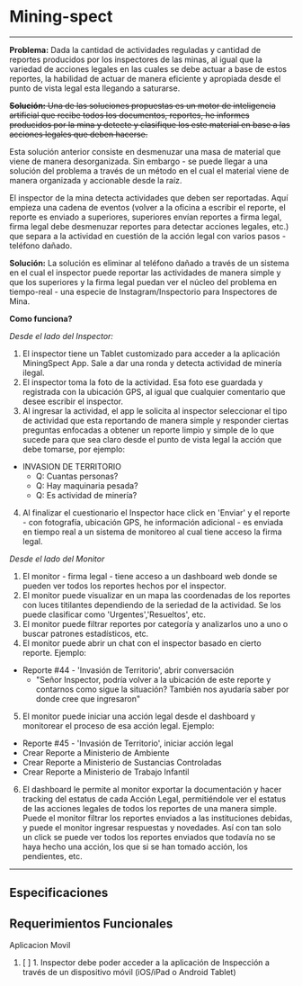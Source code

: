 # Mining-spect

---

**Problema:** Dada la cantidad de actividades reguladas y cantidad de reportes producidos por los inspectores de las minas, al igual que la variedad de acciones legales en las cuales se debe actuar a base de estos reportes, la habilidad de actuar de manera eficiente y apropiada desde el punto de vista legal esta llegando a saturarse.

~~**Solución:** Una de las soluciones propuestas es un motor de inteligencia artificial que recibe todos los documentos, reportes, he informes producidos por la mina y detecte y clasifique los este material en base a las acciones legales que deben hacerse.~~

Esta solución anterior consiste en desmenuzar una masa de material que viene de manera desorganizada. Sin embargo - se puede llegar a una solución del problema a través de un método en el cual el material viene de manera organizada y accionable desde la raíz.

El inspector de la mina detecta actividades que deben ser reportadas. Aquí empieza una cadena de eventos (volver a la oficina a escribir el reporte, el reporte es enviado a superiores, superiores envían reportes a firma legal, firma legal debe desmenuzar reportes para detectar acciones legales, etc.) que separa a la actividad en cuestión de la acción legal con varios pasos - teléfono dañado.

**Solución:** La solución es eliminar al teléfono dañado a través de un sistema en el cual el inspector puede reportar las actividades de manera simple y que los superiores y la firma legal puedan ver el núcleo del problema en tiempo-real - una especie de Instagram/Inspectorio para Inspectores de Mina.

**Como funciona?**

*Desde el lado del Inspector:*

1. El inspector tiene un Tablet customizado para acceder a la aplicación MiningSpect App. Sale a dar una ronda y detecta actividad de minería ilegal.
2. El inspector toma la foto de la actividad. Esa foto ese guardada y registrada con la ubicación GPS, al igual que cualquier comentario que desee escribir el inspector.
3. Al ingresar la actividad, el app le solicita al inspector seleccionar el tipo de actividad que esta reportando de manera simple y responder ciertas preguntas enfocadas a obtener un reporte limpio y simple de lo que sucede para que sea claro desde el punto de vista legal la acción que debe tomarse, por ejemplo:


 - INVASION DE TERRITORIO
    - Q: Cuantas personas?
    - Q: Hay maquinaria pesada?
    - Q: Es actividad de minería?

4. Al finalizar el cuestionario el Inspector hace click en 'Enviar' y el reporte - con fotografía, ubicación GPS, he información adicional - es enviada en tiempo real a un sistema de monitoreo al cual tiene acceso la firma legal.

*Desde el lado del Monitor*

1. El monitor - firma legal - tiene acceso a un dashboard web donde se pueden ver todos los reportes hechos por el inspector.
2. El monitor puede visualizar en un mapa las coordenadas de los reportes con luces titilantes dependiendo de la seriedad de la actividad. Se los puede clasificar como 'Urgentes','Resueltos', etc.
3. El monitor puede filtrar reportes por categoría y analizarlos uno a uno o buscar patrones estadísticos, etc.
4. El monitor puede abrir un chat con el inspector basado en cierto reporte. Ejemplo:


  - Reporte #44 - 'Invasión de Territorio', abrir conversación
    - "Señor Inspector, podría volver a la ubicación de este reporte y contarnos como sigue la situación? También nos ayudaría saber por donde cree que ingresaron"

5. El monitor puede iniciar una acción legal desde el dashboard y monitorear el proceso de esa acción legal. Ejemplo:


 - Reporte #45 - 'Invasión de Territorio', iniciar acción legal
  - Crear Reporte a Ministerio de Ambiente
  - Crear Reporte a Ministerio de Sustancias Controladas
  - Crear Reporte a Ministerio de Trabajo Infantil

6. El dashboard le permite al monitor exportar la documentación y hacer tracking del estatus de cada Acción Legal, permitiéndole ver el estatus de las acciones legales de todos los reportes de una manera simple. Puede el monitor filtrar los reportes enviados a las instituciones debidas, y puede el monitor ingresar respuestas y novedades. Así con tan solo un click se puede ver todos los reportes enviados que todavía no se haya hecho una acción, los que si se han tomado acción, los pendientes, etc.




---

## Especificaciones

## Requerimientos Funcionales

Aplicacion Movil

1. [ ] 1. Inspector debe poder acceder a la aplicación de Inspección a través de un dispositivo móvil (iOS/iPad o Android Tablet)
